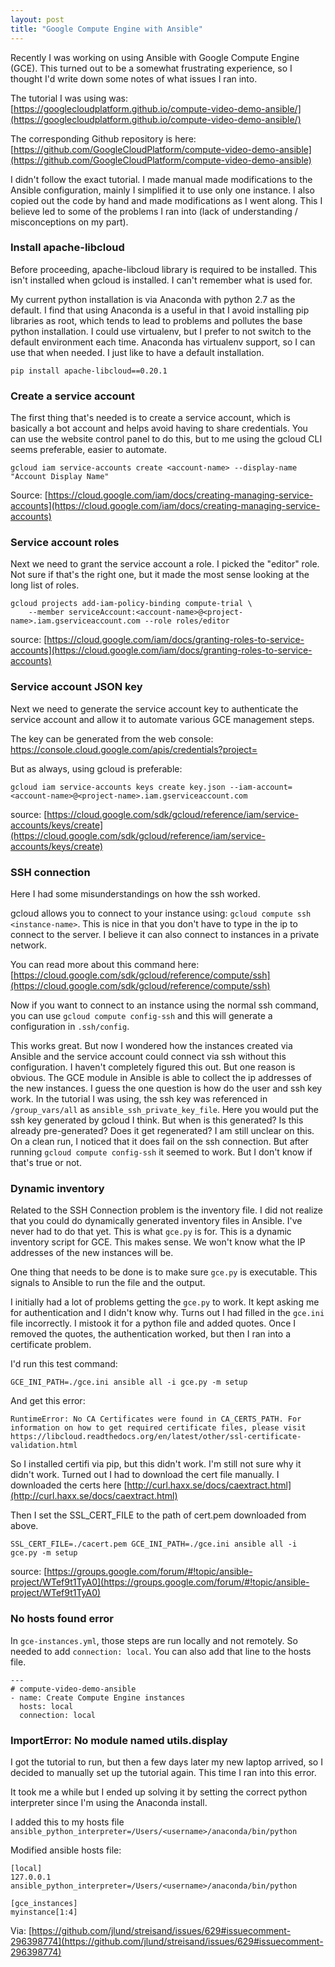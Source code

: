 ```yaml
---
layout: post
title: "Google Compute Engine with Ansible"
---
```


Recently I was working on using Ansible with Google Compute Engine (GCE). This turned out to be a somewhat frustrating experience, so I thought I'd write down some notes of what issues I ran into.

The tutorial I was using was: [https://googlecloudplatform.github.io/compute-video-demo-ansible/](https://googlecloudplatform.github.io/compute-video-demo-ansible/)

The corresponding Github repository is here: [https://github.com/GoogleCloudPlatform/compute-video-demo-ansible](https://github.com/GoogleCloudPlatform/compute-video-demo-ansible)

I didn't follow the exact tutorial. I made manual made modifications to the Ansible configuration, mainly I simplified it to use only one instance. I also copied out the code by hand and made modifications as I went along. This I believe led to some of the problems I ran into (lack of understanding / misconceptions on my part).


### Install apache-libcloud

Before proceeding, apache-libcloud library is required to be installed. This isn't installed when gcloud is installed. I can't remember what is used for.

My current python installation is via Anaconda with python 2.7 as the default. I find that using Anaconda is a useful in that I avoid installing pip libraries as root, which tends to lead to problems and pollutes the base python installation. I could use virtualenv, but I prefer to not switch to the default environment each time. Anaconda has virtualenv support, so I can use that when needed. I just like to have a default installation.

```shell
pip install apache-libcloud==0.20.1
```

### Create a service account

The first thing that's needed is to create a service account, which is basically a bot account and helps avoid having to share credentials. You can use the website control panel to do this, but to me using the gcloud CLI seems preferable, easier to automate.

```shell
gcloud iam service-accounts create <account-name> --display-name "Account Display Name"
```

Source: [https://cloud.google.com/iam/docs/creating-managing-service-accounts](https://cloud.google.com/iam/docs/creating-managing-service-accounts)

### Service account roles

Next we need to grant the service account a role. I picked the "editor" role. Not sure if that's the right one, but it made the most sense looking at the long list of roles.

```shell
gcloud projects add-iam-policy-binding compute-trial \
    --member serviceAccount:<account-name>@<project-name>.iam.gserviceaccount.com --role roles/editor
```

source: [https://cloud.google.com/iam/docs/granting-roles-to-service-accounts](https://cloud.google.com/iam/docs/granting-roles-to-service-accounts)


### Service account JSON key

Next we need to generate the service account key to authenticate the service account and allow it to automate various GCE management steps.

The key can be generated from the web console: [https://console.cloud.google.com/apis/credentials?project=<project-name>](https://console.cloud.google.com/apis/credentials?project=<project-name>)

But as always, using gcloud is preferable:

```
gcloud iam service-accounts keys create key.json --iam-account=<account-name>@<project-name>.iam.gserviceaccount.com
```

source: [https://cloud.google.com/sdk/gcloud/reference/iam/service-accounts/keys/create](https://cloud.google.com/sdk/gcloud/reference/iam/service-accounts/keys/create)

### SSH connection

Here I had some misunderstandings on how the ssh worked.

gcloud allows you to connect to your instance using: `gcloud compute ssh <instance-name>`. This is nice in that you don't have
to type in the ip to connect to the server. I believe it can also connect to instances in a private network.

You can read more about this command here: [https://cloud.google.com/sdk/gcloud/reference/compute/ssh](https://cloud.google.com/sdk/gcloud/reference/compute/ssh)

Now if you want to connect to an instance using the normal ssh command, you can use `gcloud compute config-ssh` and
this will generate a configuration in `.ssh/config`.

This works great. But now I wondered how the instances created via Ansible and the service account could connect via ssh
without this configuration. I haven't completely figured this out. But one reason is obvious. The GCE module in Ansible is
able to collect the ip addresses of the new instances. I guess the one question is how do the user and ssh key work. In the
tutorial I was using, the ssh key was referenced in `/group_vars/all` as `ansible_ssh_private_key_file`. Here you would put
the ssh key generated by gcloud I think. But when is this generated? Is this already pre-generated? Does it get regenerated?
I am still unclear on this. On a clean run, I noticed that it does fail on the ssh connection. But after running `gcloud compute config-ssh`
it seemed to work. But I don't know if that's true or not.

### Dynamic inventory

Related to the SSH Connection problem is the inventory file. I did not realize that you could do dynamically generated inventory
files in Ansible. I've never had to do that yet. This is what `gce.py` is for. This is a dynamic inventory script for GCE. This
makes sense. We won't know what the IP addresses of the new instances will be.

One thing that needs to be done is to make sure `gce.py` is executable. This signals to Ansible to run the file and the output.

I initially had a lot of problems getting the `gce.py` to work. It kept asking me for authentication and I didn't know why.
Turns out I had filled in the `gce.ini` file incorrectly. I mistook it for a python file and added quotes. Once I removed
the quotes, the authentication worked, but then I ran into a certificate problem.

I'd run this test command:

```shell
GCE_INI_PATH=./gce.ini ansible all -i gce.py -m setup
```

And get this error:

```
RuntimeError: No CA Certificates were found in CA_CERTS_PATH. For information on how to get required certificate files, please visit https://libcloud.readthedocs.org/en/latest/other/ssl-certificate-validation.html
```

So I installed certifi via pip, but this didn't work. I'm still not sure why it didn't work. Turned out I had to download the cert file manually. I downloaded the certs here [http://curl.haxx.se/docs/caextract.html](http://curl.haxx.se/docs/caextract.html)

Then I set the SSL_CERT_FILE to the path of cert.pem downloaded from above.

```shell
SSL_CERT_FILE=./cacert.pem GCE_INI_PATH=./gce.ini ansible all -i gce.py -m setup
```

source: [https://groups.google.com/forum/#!topic/ansible-project/WTef9t1TyA0](https://groups.google.com/forum/#!topic/ansible-project/WTef9t1TyA0)

### No hosts found error

In `gce-instances.yml`, those steps are run locally and not remotely. So needed to add `connection: local`. You can also add
that line to the hosts file.

```
---
# compute-video-demo-ansible
- name: Create Compute Engine instances
  hosts: local
  connection: local
```

### ImportError: No module named utils.display

I got the tutorial to run, but then a few days later my new laptop arrived, so I decided to manually set up the tutorial again.
This time I ran into this error.

It took me a while but I ended up solving it by setting the correct python interpreter since I'm using the Anaconda install.

I added this to my hosts file `ansible_python_interpreter=/Users/<username>/anaconda/bin/python`

Modified ansible hosts file:

```
[local]
127.0.0.1 ansible_python_interpreter=/Users/<username>/anaconda/bin/python

[gce_instances]
myinstance[1:4]
```
Via: [https://github.com/jlund/streisand/issues/629#issuecomment-296398774](https://github.com/jlund/streisand/issues/629#issuecomment-296398774)
